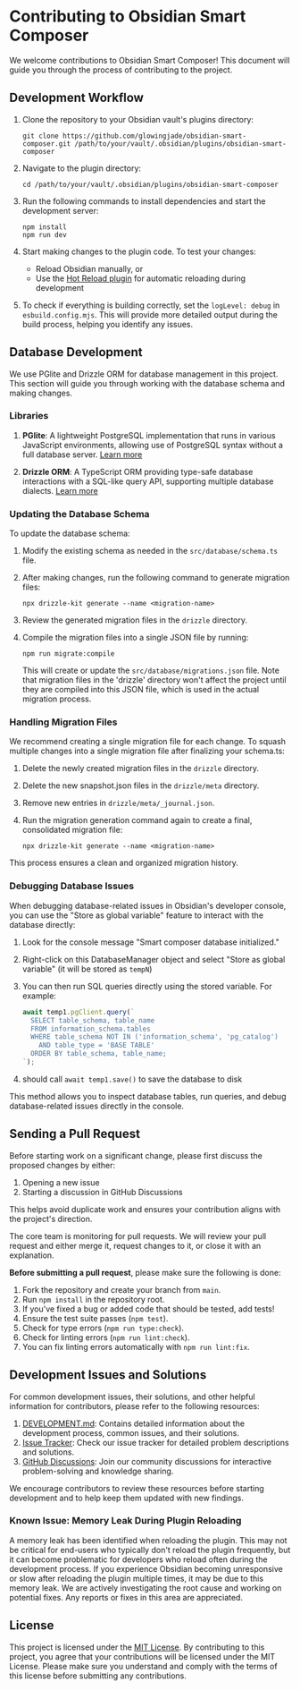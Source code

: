 # Contributing to Obsidian Smart Composer

We welcome contributions to Obsidian Smart Composer! This document will guide you through the process of contributing to the project.

## Development Workflow

1. Clone the repository to your Obsidian vault's plugins directory:

   ```
   git clone https://github.com/glowingjade/obsidian-smart-composer.git /path/to/your/vault/.obsidian/plugins/obsidian-smart-composer
   ```

2. Navigate to the plugin directory:

   ```
   cd /path/to/your/vault/.obsidian/plugins/obsidian-smart-composer
   ```

3. Run the following commands to install dependencies and start the development server:

   ```
   npm install
   npm run dev
   ```

4. Start making changes to the plugin code. To test your changes:

   - Reload Obsidian manually, or
   - Use the [Hot Reload plugin](https://github.com/pjeby/hot-reload) for automatic reloading during development

5. To check if everything is building correctly, set the `logLevel: debug` in `esbuild.config.mjs`. This will provide more detailed output during the build process, helping you identify any issues.

## Database Development

We use PGlite and Drizzle ORM for database management in this project. This section will guide you through working with the database schema and making changes.

### Libraries

1. **PGlite**: A lightweight PostgreSQL implementation that runs in various JavaScript environments, allowing use of PostgreSQL syntax without a full database server. [Learn more](https://pglite.dev/docs/)

2. **Drizzle ORM**: A TypeScript ORM providing type-safe database interactions with a SQL-like query API, supporting multiple database dialects. [Learn more](https://orm.drizzle.team/docs/overview)

### Updating the Database Schema

To update the database schema:

1. Modify the existing schema as needed in the `src/database/schema.ts` file.
2. After making changes, run the following command to generate migration files:

   ```
   npx drizzle-kit generate --name <migration-name>
   ```

3. Review the generated migration files in the `drizzle` directory.
4. Compile the migration files into a single JSON file by running:

   ```
   npm run migrate:compile
   ```

   This will create or update the `src/database/migrations.json` file. Note that migration files in the 'drizzle' directory won't affect the project until they are compiled into this JSON file, which is used in the actual migration process.

### Handling Migration Files

We recommend creating a single migration file for each change. To squash multiple changes into a single migration file after finalizing your schema.ts:

1. Delete the newly created migration files in the `drizzle` directory.
2. Delete the new snapshot.json files in the `drizzle/meta` directory.
3. Remove new entries in `drizzle/meta/_journal.json`.
4. Run the migration generation command again to create a final, consolidated migration file:

   ```
   npx drizzle-kit generate --name <migration-name>
   ```

This process ensures a clean and organized migration history.

### Debugging Database Issues

When debugging database-related issues in Obsidian's developer console, you can use the "Store as global variable" feature to interact with the database directly:

1. Look for the console message "Smart composer database initialized." 
2. Right-click on this DatabaseManager object and select "Store as global variable" (it will be stored as `tempN`)
3. You can then run SQL queries directly using the stored variable. For example:

   ```javascript
   await temp1.pgClient.query(`
     SELECT table_schema, table_name
     FROM information_schema.tables
     WHERE table_schema NOT IN ('information_schema', 'pg_catalog')
       AND table_type = 'BASE TABLE'
     ORDER BY table_schema, table_name;
   `);
   ```
4. should call `await temp1.save()` to save the database to disk

This method allows you to inspect database tables, run queries, and debug database-related issues directly in the console.

## Sending a Pull Request

Before starting work on a significant change, please first discuss the proposed changes by either:
1. Opening a new issue
2. Starting a discussion in GitHub Discussions

This helps avoid duplicate work and ensures your contribution aligns with the project's direction.

The core team is monitoring for pull requests. We will review your pull request and either merge it, request changes to it, or close it with an explanation.

**Before submitting a pull request**, please make sure the following is done:

1. Fork the repository and create your branch from `main`.
2. Run `npm install` in the repository root.
3. If you've fixed a bug or added code that should be tested, add tests!
4. Ensure the test suite passes (`npm test`).
5. Check for type errors (`npm run type:check`).
6. Check for linting errors (`npm run lint:check`).
7. You can fix linting errors automatically with `npm run lint:fix`.

## Development Issues and Solutions

For common development issues, their solutions, and other helpful information for contributors, please refer to the following resources:

1. [DEVELOPMENT.md](./DEVELOPMENT.md): Contains detailed information about the development process, common issues, and their solutions.
2. [Issue Tracker](https://github.com/glowingjade/obsidian-smart-composer/issues): Check our issue tracker for detailed problem descriptions and solutions.
3. [GitHub Discussions](https://github.com/glowingjade/obsidian-smart-composer/discussions): Join our community discussions for interactive problem-solving and knowledge sharing.

We encourage contributors to review these resources before starting development and to help keep them updated with new findings.

### Known Issue: Memory Leak During Plugin Reloading

A memory leak has been identified when reloading the plugin. This may not be critical for end-users who typically don't reload the plugin frequently, but it can become problematic for developers who reload often during the development process. If you experience Obsidian becoming unresponsive or slow after reloading the plugin multiple times, it may be due to this memory leak. We are actively investigating the root cause and working on potential fixes. Any reports or fixes in this area are appreciated.

## License

This project is licensed under the [MIT License](LICENSE). By contributing to this project, you agree that your contributions will be licensed under the MIT License. Please make sure you understand and comply with the terms of this license before submitting any contributions.
